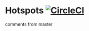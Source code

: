 # Hotspots [![CircleCI](https://circleci.com/gh/rkshkmr800/hotspots/tree/master.svg?style=svg)](https://circleci.com/gh/rkshkmr800/hotspots/tree/master)

comments from master

